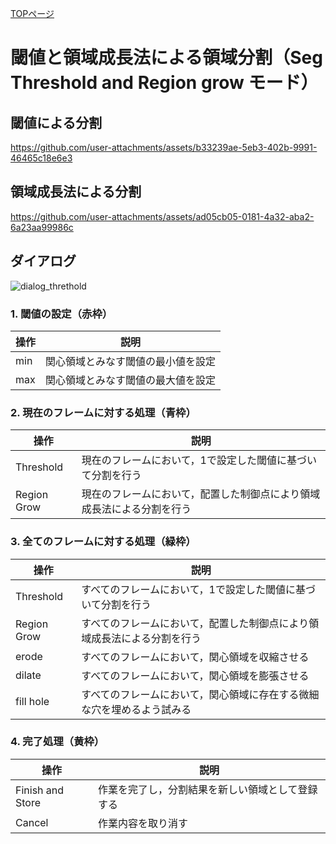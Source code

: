 [TOPページ](README.md)

# 閾値と領域成長法による領域分割（Seg Threshold and Region grow モード）

## 閾値による分割

<!-- seg_threshold.mp4 -->
https://github.com/user-attachments/assets/b33239ae-5eb3-402b-9991-46465c18e6e3

## 領域成長法による分割

<!-- seg_regiongrow.mp4 -->
https://github.com/user-attachments/assets/ad05cb05-0181-4a32-aba2-6a23aa99986c

## ダイアログ

<!-- dialog_threthold.png -->
![dialog_threthold](https://github.com/user-attachments/assets/c4823a13-7ef6-47a2-a535-c999c862ebaf)

### 1. 閾値の設定（赤枠）
| 操作 | 説明 |
| --- | --- |
| min | 関心領域とみなす閾値の最小値を設定 |
| max | 関心領域とみなす閾値の最大値を設定 |

### 2. 現在のフレームに対する処理（青枠）
| 操作 | 説明 |
| --- | --- |
| Threshold | 現在のフレームにおいて，1で設定した閾値に基づいて分割を行う |
| Region Grow | 現在のフレームにおいて，配置した制御点により領域成長法による分割を行う |

### 3. 全てのフレームに対する処理（緑枠）
| 操作 | 説明 |
| --- | --- |
| Threshold | すべてのフレームにおいて，1で設定した閾値に基づいて分割を行う |
| Region Grow | すべてのフレームにおいて，配置した制御点により領域成長法による分割を行う |
| erode | すべてのフレームにおいて，関心領域を収縮させる |
| dilate | すべてのフレームにおいて，関心領域を膨張させる |
| fill hole | すべてのフレームにおいて，関心領域に存在する微細な穴を埋めるよう試みる |

### 4. 完了処理（黄枠）
| 操作 | 説明 |
| --- | --- |
| Finish and Store | 作業を完了し，分割結果を新しい領域として登録する |
| Cancel | 作業内容を取り消す |
